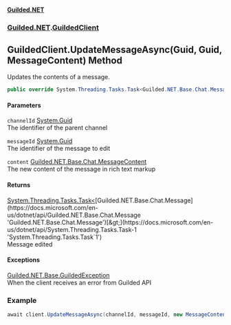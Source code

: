 #### [Guilded.NET](Guilded_NET_Base.md 'Guilded.NET.Base')
### [Guilded.NET](Guilded_NET_Base.md#Guilded_NET 'Guilded.NET').[GuildedClient](GuildedClient.md 'Guilded.NET.GuildedClient')
## GuildedClient.UpdateMessageAsync(Guid, Guid, MessageContent) Method
Updates the contents of a message.  
```csharp
public override System.Threading.Tasks.Task<Guilded.NET.Base.Chat.Message> UpdateMessageAsync(System.Guid channelId, System.Guid messageId, Guilded.NET.Base.Chat.MessageContent content);
```
#### Parameters
<a name='Guilded_NET_GuildedClient_UpdateMessageAsync(System_Guid_System_Guid_Guilded_NET_Base_Chat_MessageContent)_channelId'></a>
`channelId` [System.Guid](https://docs.microsoft.com/en-us/dotnet/api/System.Guid 'System.Guid')  
The identifier of the parent channel
  
<a name='Guilded_NET_GuildedClient_UpdateMessageAsync(System_Guid_System_Guid_Guilded_NET_Base_Chat_MessageContent)_messageId'></a>
`messageId` [System.Guid](https://docs.microsoft.com/en-us/dotnet/api/System.Guid 'System.Guid')  
The identifier of the message to edit
  
<a name='Guilded_NET_GuildedClient_UpdateMessageAsync(System_Guid_System_Guid_Guilded_NET_Base_Chat_MessageContent)_content'></a>
`content` [Guilded.NET.Base.Chat.MessageContent](https://docs.microsoft.com/en-us/dotnet/api/Guilded.NET.Base.Chat.MessageContent 'Guilded.NET.Base.Chat.MessageContent')  
The new content of the message in rich text markup
  
#### Returns
[System.Threading.Tasks.Task&lt;](https://docs.microsoft.com/en-us/dotnet/api/System.Threading.Tasks.Task-1 'System.Threading.Tasks.Task`1')[Guilded.NET.Base.Chat.Message](https://docs.microsoft.com/en-us/dotnet/api/Guilded.NET.Base.Chat.Message 'Guilded.NET.Base.Chat.Message')[&gt;](https://docs.microsoft.com/en-us/dotnet/api/System.Threading.Tasks.Task-1 'System.Threading.Tasks.Task`1')  
Message edited
#### Exceptions
[Guilded.NET.Base.GuildedException](https://docs.microsoft.com/en-us/dotnet/api/Guilded.NET.Base.GuildedException 'Guilded.NET.Base.GuildedException')  
When the client receives an error from Guilded API
### Example
```csharp
await client.UpdateMessageAsync(channelId, messageId, new MessageContent("Edited message"));  
```
